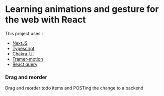 # Learning animations and gesture for the web with React

This project uses :

-   [NextJS](https://nextjs.org/)
-   [Typescript](https://www.typescriptlang.org/)
-   [Chakra-UI](https://chakra-ui.com/)
-   [Framer-motion](https://www.framer.com/motion/)
-   [React query](https://react-query.tanstack.com/)

### Drag and reorder

Drag and reorder todo items and POSTing the change to a backend
